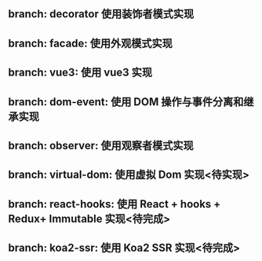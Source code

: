 ## branch: decorator 使用装饰者模式实现

## branch: facade: 使用外观模式实现

## branch: vue3: 使用 vue3 实现

## branch: dom-event: 使用 DOM 操作与事件分离和继承实现

## branch: observer: 使用观察者模式实现

## branch: virtual-dom: 使用虚拟 Dom 实现<待实现>

## branch: react-hooks: 使用 React + hooks + Redux+ Immutable 实现<待完成>

## branch: koa2-ssr: 使用 Koa2 SSR 实现<待完成>
